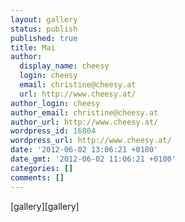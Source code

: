 ```yaml
---
layout: gallery
status: publish
published: true
title: Mai
author:
  display_name: cheesy
  login: cheesy
  email: christine@cheesy.at
  url: http://www.cheesy.at/
author_login: cheesy
author_email: christine@cheesy.at
author_url: http://www.cheesy.at/
wordpress_id: 16804
wordpress_url: http://www.cheesy.at/
date: '2012-06-02 13:06:21 +0100'
date_gmt: '2012-06-02 11:06:21 +0100'
categories: []
comments: []
---
```

<!--:de-->[gallery]<!--:--><!--:en-->[gallery]<!--:-->
